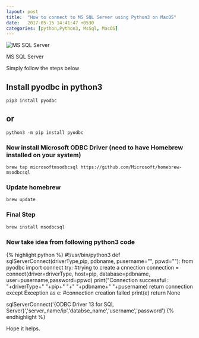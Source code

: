 ```yaml
---
layout: post
title:  "How to connect to MS SQL Server using Python3 on MacOS"
date:   2017-05-15 14:41:47 +0530
categories: [python,Python3, MsSql, MacOS]
---
```

![MS SQL Server](https://4.bp.blogspot.com/-2N5U9axXi1Q/WRmNtf7o2hI/AAAAAAAAEtA/tQkxn-oOJ-gnmNSmjOBWnE56hvYOfKCnwCLcB/s640/mssql.png)

MS SQL Server

Simply follow the steps below
## Install pyodbc in python3
```
pip3 install pyodbc
```
## or
```
python3 -m pip install pyodbc
```
### Now install Microsoft ODBC Driver (need to have Homebrew installed on your system)
```
brew tap microsoftmsodbcsql https://github.com/Microsoft/homebrew-msodbcsql
```
### Update homebrew
```
brew update
```
### Final Step
```
brew install msodbcsql
```
### Now take idea from following python3 code

{% highlight python %}
#!/usr/bin/python3
def sqlServerConnect(driverType,pip, pdbname, pusername="", ppwd=""):
    from pyodbc import connect
    try:
        #trying to create a cnnection
        connection = connect(driver=driverType, host=pip, database=pdbname, user=pusername,password=ppwd)
        print("Connection successful : "+driverType+" "+pip+" "+" "+pdbname+" "+pusername)
        return connection
    except Exception as e:
        #connection creation failed
        print(e)
        return None

sqlServerConnect('{ODBC Driver 13 for SQL Server}','server_name/ip','databse_name','username','password')
{% endhighlight %}

Hope it helps.
